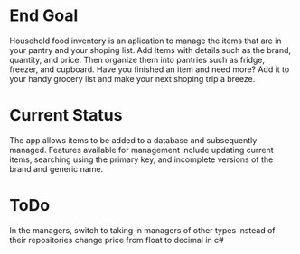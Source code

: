 # End Goal
Household food inventory is an aplication to manage the items that are in your pantry and your shoping list. Add Items with details such as the brand, quantity, and price. Then organize them into pantries such as fridge, freezer, and cupboard. Have you finished an item and need more? Add it to your handy grocery list and make your next shoping trip a breeze.

# Current Status
The app allows items to be added to a database and subsequently managed. Features available for management include updating current items, searching using the primary key, and incomplete versions of the brand and generic name. 

# ToDo
In the managers, switch to taking in managers of other types instead of their repositories
change price from float to decimal in c#